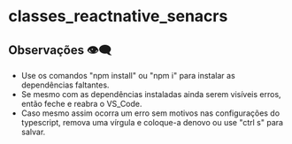 # classes_reactnative_senacrs

## Observações 👁‍🗨
* Use os comandos "npm install" ou "npm i" para instalar as dependências faltantes.
* Se mesmo com as dependências instaladas ainda serem visíveis erros, então feche e reabra o VS_Code.
* Caso mesmo assim ocorra um erro sem motivos nas configurações do typescript, remova uma vírgula e coloque-a denovo ou use "ctrl s" para salvar.
